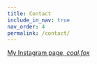 ```yaml
---
title: Contact
include_in_nav: true
nav_order: 4
permalink: /contact/
---
```


[My Instagram page, _coal.fox_](https://www.instagram.com/coal.fox/)
